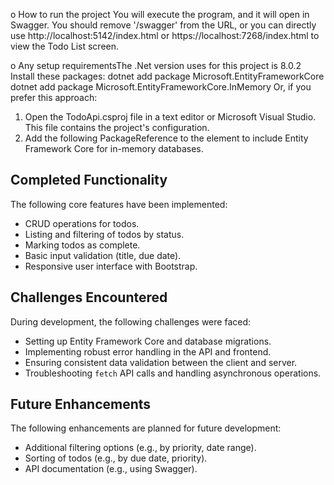 o	How to run the project
You will execute the program, and it will open in Swagger. You should remove '/swagger' from the URL, or you can directly use http://localhost:5142/index.html or https://localhost:7268/index.html to view the Todo List screen.

o	Any setup requirementsThe .Net version uses for this project is 8.0.2
Install these packages:
dotnet add package Microsoft.EntityFrameworkCore
dotnet add package Microsoft.EntityFrameworkCore.InMemory
Or, if you prefer this approach:
1. Open the TodoApi.csproj file in a text editor or Microsoft Visual Studio. This file contains the project's configuration.
2. Add the following PackageReference to the <ItemGroup> element to include Entity Framework Core for in-memory databases. 
<ItemGroup>
    <PackageReference Include="Microsoft.EntityFrameworkCore.InMemory" Version="8.0.0" />
    <PackageReference Include="Microsoft.EntityFrameworkCore" Version="8.0.0" />
</ItemGroup>


## Completed Functionality

The following core features have been implemented:

* CRUD operations for todos.
* Listing and filtering of todos by status.
* Marking todos as complete.
* Basic input validation (title, due date).
* Responsive user interface with Bootstrap.

## Challenges Encountered

During development, the following challenges were faced:

* Setting up Entity Framework Core and database migrations.
* Implementing robust error handling in the API and frontend.
* Ensuring consistent data validation between the client and server.
* Troubleshooting  `fetch`  API calls and handling asynchronous operations.

## Future Enhancements

The following enhancements are planned for future development:

* Additional filtering options (e.g., by priority, date range).
* Sorting of todos (e.g., by due date, priority).
* API documentation (e.g., using Swagger).
